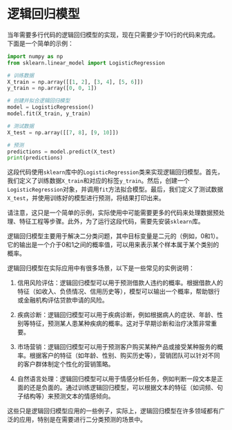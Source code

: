 # 逻辑回归模型

当年需要多行代码的逻辑回归模型的实现，现在只需要少于10行的代码来完成。下面是一个简单的示例：

```python
import numpy as np
from sklearn.linear_model import LogisticRegression

# 训练数据
X_train = np.array([[1, 2], [3, 4], [5, 6]])
y_train = np.array([0, 0, 1])

# 创建并拟合逻辑回归模型
model = LogisticRegression()
model.fit(X_train, y_train)

# 测试数据
X_test = np.array([[7, 8], [9, 10]])

# 预测
predictions = model.predict(X_test)
print(predictions)
```

这段代码使用`sklearn`库中的`LogisticRegression`类来实现逻辑回归模型。首先，我们定义了训练数据`X_train`和对应的标签`y_train`。然后，创建一个`LogisticRegression`对象，并调用`fit`方法拟合模型。最后，我们定义了测试数据`X_test`，并使用训练好的模型进行预测，将结果打印出来。

请注意，这只是一个简单的示例，实际使用中可能需要更多的代码来处理数据预处理、特征工程等步骤。此外，为了运行这段代码，需要先安装`sklearn`库。



逻辑回归模型主要用于解决二分类问题，其中目标变量是二元的（例如，0和1）。它的输出是一个介于0和1之间的概率值，可以用来表示某个样本属于某个类别的概率。

逻辑回归模型在实际应用中有很多场景，以下是一些常见的实例说明：

1. 信用风险评估：逻辑回归模型可以用于预测借款人违约的概率。根据借款人的特征（如收入、负债情况、信用历史等），模型可以输出一个概率，帮助银行或金融机构评估贷款申请的风险。

2. 疾病诊断：逻辑回归模型可以用于疾病诊断，例如根据病人的症状、年龄、性别等特征，预测某人患某种疾病的概率。这对于早期诊断和治疗决策非常重要。

3. 市场营销：逻辑回归模型可以用于预测客户购买某种产品或接受某种服务的概率。根据客户的特征（如年龄、性别、购买历史等），营销团队可以针对不同的客户群体制定个性化的营销策略。

4. 自然语言处理：逻辑回归模型可以用于情感分析任务，例如判断一段文本是正面的还是负面的。通过训练逻辑回归模型，可以根据文本的特征（如词频、句子结构等）来预测文本的情感倾向。

这些只是逻辑回归模型应用的一些例子，实际上，逻辑回归模型在许多领域都有广泛的应用，特别是在需要进行二分类预测的场景中。
